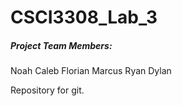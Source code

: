 # CSCI3308_Lab_3
##### Project Team Members:
Noah
Caleb
Florian
Marcus
Ryan
Dylan

Repository for git.